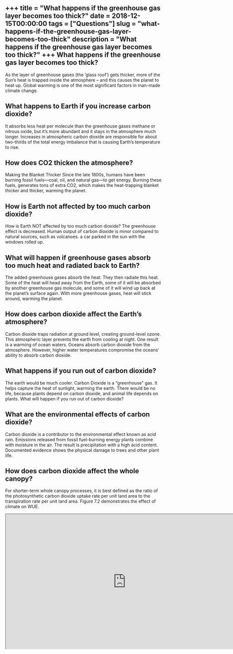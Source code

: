 +++
title = "What happens if the greenhouse gas layer becomes too thick?"
date = 2018-12-15T00:00:00
tags = ["Questions"]
slug = "what-happens-if-the-greenhouse-gas-layer-becomes-too-thick"
description = "What happens if the greenhouse gas layer becomes too thick?"
+++
What happens if the greenhouse gas layer becomes too thick?
-----------------------------------------------------------

As the layer of greenhouse gases (the ‘glass roof’) gets thicker, more of the Sun’s heat is trapped inside the atmosphere – and this causes the planet to heat up. Global warming is one of the most significant factors in man-made climate change.

What happens to Earth if you increase carbon dioxide?
-----------------------------------------------------

It absorbs less heat per molecule than the greenhouse gases methane or nitrous oxide, but it’s more abundant and it stays in the atmosphere much longer. Increases in atmospheric carbon dioxide are responsible for about two-thirds of the total energy imbalance that is causing Earth’s temperature to rise.

How does CO2 thicken the atmosphere?
------------------------------------

Making the Blanket Thicker Since the late 1800s, humans have been burning fossil fuels—coal, oil, and natural gas—to get energy. Burning these fuels, generates tons of extra CO2, which makes the heat-trapping blanket thicker and thicker, warming the planet.

How is Earth not affected by too much carbon dioxide?
-----------------------------------------------------

How is Earth NOT affected by too much carbon dioxide? The greenhouse effect is decreased. Human output of carbon dioxide is minor compared to natural sources, such as volcanoes. a car parked in the sun with the windows rolled up.

What will happen if greenhouse gases absorb too much heat and radiated back to Earth?
-------------------------------------------------------------------------------------

The added greenhouse gases absorb the heat. They then radiate this heat. Some of the heat will head away from the Earth, some of it will be absorbed by another greenhouse gas molecule, and some of it will wind up back at the planet’s surface again. With more greenhouse gases, heat will stick around, warming the planet.

How does carbon dioxide affect the Earth’s atmosphere?
------------------------------------------------------

Carbon dioxide traps radiation at ground level, creating ground-level ozone. This atmospheric layer prevents the earth from cooling at night. One result is a warming of ocean waters. Oceans absorb carbon dioxide from the atmosphere. However, higher water temperatures compromise the oceans’ ability to absorb carbon dioxide.

What happens if you run out of carbon dioxide?
----------------------------------------------

The earth would be much cooler. Carbon Dioxide is a “greenhouse” gas. It helps capture the heat of sunlight, warming the earth. There would be no life, because plants depend on carbon dioxide, and animal life depends on plants. What will happen if you run out of carbon dioxide?

What are the environmental effects of carbon dioxide?
-----------------------------------------------------

Carbon dioxide is a contributor to the environmental effect known as acid rain. Emissions released from fossil fuel-burning energy plants combine with moisture in the air. The result is precipitation with a high acid content. Documented evidence shows the physical damage to trees and other plant life.

How does carbon dioxide affect the whole canopy?
------------------------------------------------

For shorter-term whole canopy processes, it is best defined as the ratio of the photosynthetic carbon dioxide uptake rate per unit land area to the transpiration rate per unit land area. Figure 7.2 demonstrates the effect of climate on WUE.

<iframe allow="accelerometer; autoplay; clipboard-write; encrypted-media; gyroscope; picture-in-picture" allowfullscreen="" class="__youtube_prefs__  epyt-is-override  no-lazyload" data-no-lazy="1" data-origheight="433" data-origwidth="770" data-skipgform_ajax_framebjll="" height="433" id="_ytid_44113" loading="lazy" src="https://www.youtube.com/embed/HK8LLWSIIm4?enablejsapi=1&autoplay=0&cc_load_policy=0&cc_lang_pref=&iv_load_policy=1&loop=0&modestbranding=0&rel=1&fs=1&playsinline=0&autohide=2&theme=dark&color=red&controls=1&" title="YouTube player" width="770"></iframe>